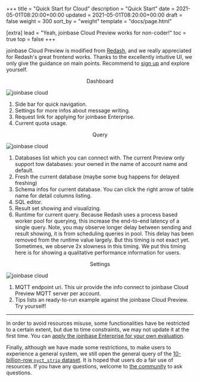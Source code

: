 +++
title = "Quick Start for Cloud"
description = "Quick Start"
date = 2021-05-01T08:20:00+00:00
updated = 2021-05-01T08:20:00+00:00
draft = false
weight = 300
sort_by = "weight"
template = "docs/page.html"

[extra]
lead = "Yeah, joinbase Cloud Preview works for non-coder!"
toc = true
top = false
+++

joinbase Cloud Preview is modified from [Redash](https://github.com/getredash/redash), and we really appreciated for Redash's great frontend works. Thanks to the excellently intuitive UI, we only give the guidance on main points. Recommend to [sign up](https://cloud.joinbase.io) and explore yourself.

<p align="center">Dashboard<p/>
<img src="/imgs/docs/joinbase_cloud_1.png" alt="joinbase cloud" class="img-fluid">

1. Side bar for quick navigation.
2. Settings for more infos about message writing.
3. Request link for applying for joinbase Enterprise.
4. Current quota usage.

<p align="center">Query<p/>
<img src="/imgs/docs/joinbase_cloud_2.png" alt="joinbase cloud" class="img-fluid">

1. Databases list which you can connect with. The current Preview only support tow databases: your owned in the name of account name and default.
2. Fresh the current database (maybe some bug happens for delayed freshing)
3. Schema infos for current database. You can click the right arrow of table name for detail columns listing.
4. SQL editor.
5. Result set showing and visualizing.
6. Runtime for current query. Because Redash uses a process based worker pool for querying, this increase the end-to-end latency of a single query. Note, you may observe longer delay between sending and result showing, it is from scheduling queries in pool. This delay has been removed from the runtime value largely. But this timing is not exact yet. Sometimes, we observe 2x slowness in this timing. We put this timing here is for showing a qualitative performance information for users.

<p align="center">Settings<p/>
<img src="/imgs/docs/joinbase_cloud_3.png" alt="joinbase cloud" class="img-fluid">

1. MQTT endpoint uri. This uir provide the info connect to joinbase Cloud Preview MQTT server per account.
2. Tips lists an ready-to-run example against the joinbase Cloud Preview. Try yourself!

------------------------
In order to avoid resources misuse, some functionalities have be restricted to a certain extent, but due to time constraints, we may not update it at the first time. You can [apply the joinbase Enterprise for your own evaluation](https://cloud.joinbase.io/req).

Finally, although we have made some restrictions, to make users to experience a general system, we still open the general query of the [10-billion-row `nyct_strip` dataset](/benchmark/#benchmark-model). It is hoped that users do a fair use of resources. If you have any questions, welcome to [the community](https://github.com/open-joinbase/joinbase) to ask questions.